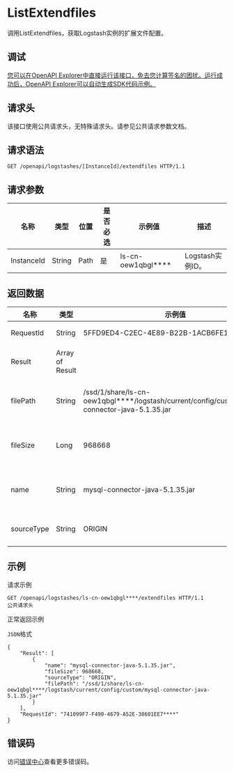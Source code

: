 # ListExtendfiles

调用ListExtendfiles，获取Logstash实例的扩展文件配置。

## 调试

[您可以在OpenAPI Explorer中直接运行该接口，免去您计算签名的困扰。运行成功后，OpenAPI Explorer可以自动生成SDK代码示例。](https://api.aliyun.com/#product=elasticsearch&api=ListExtendfiles&type=ROA&version=2017-06-13)

## 请求头

该接口使用公共请求头，无特殊请求头。请参见公共请求参数文档。

## 请求语法

```
GET /openapi/logstashes/[InstanceId]/extendfiles HTTP/1.1
```

## 请求参数

|名称|类型|位置|是否必选|示例值|描述|
|--|--|--|----|---|--|
|InstanceId|String|Path|是|ls-cn-oew1qbgl\*\*\*\*|Logstash实例ID。 |

## 返回数据

|名称|类型|示例值|描述|
|--|--|---|--|
|RequestId|String|5FFD9ED4-C2EC-4E89-B22B-1ACB6FE1\*\*\*\*|请求ID。 |
|Result|Array of Result| |返回结果。 |
|filePath|String|/ssd/1/share/ls-cn-oew1qbgl\*\*\*\*/logstash/current/config/custom/mysql-connector-java-5.1.35.jar|扩展文件路径。 |
|fileSize|Long|968668|扩展文件大小。 |
|name|String|mysql-connector-java-5.1.35.jar|扩展文件名称。 |
|sourceType|String|ORIGIN|来源类型。 |

## 示例

请求示例

```
GET /openapi/logstashes/ls-cn-oew1qbgl****/extendfiles HTTP/1.1
公共请求头
```

正常返回示例

`JSON`格式

```
{
	"Result": [
		{
			"name": "mysql-connector-java-5.1.35.jar",
			"fileSize": 968668,
			"sourceType": "ORIGIN",
			"filePath": "/ssd/1/share/ls-cn-oew1qbgl****/logstash/current/config/custom/mysql-connector-java-5.1.35.jar"
		}
	],
	"RequestId": "741099F7-F490-4679-A52E-38601EE7****"
}
```

## 错误码

访问[错误中心](https://error-center.alibabacloud.com/status/product/elasticsearch)查看更多错误码。

